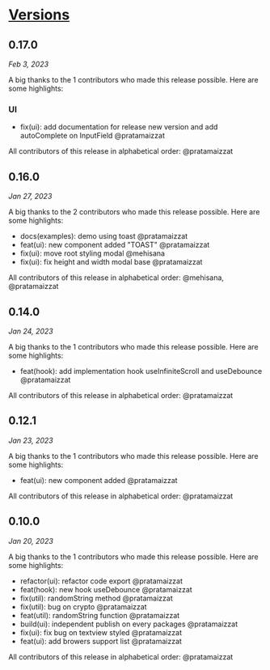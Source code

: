 # [Versions](https://interads.co.id)

## 0.17.0

<!-- generated comparing v0.17.0..main -->

_Feb 3, 2023_

A big thanks to the 1 contributors who made this release possible. Here are some highlights:

### UI

- &#8203;<!-- 1 -->fix(ui): add documentation for release new version and add autoComplete on InputField @pratamaizzat

All contributors of this release in alphabetical order: @pratamaizzat

## 0.16.0

<!-- generated comparing v0.16.0..main -->

_Jan 27, 2023_

A big thanks to the 2 contributors who made this release possible. Here are some highlights:

- &#8203;<!-- 6 -->docs(examples): demo using toast @pratamaizzat
- &#8203;<!-- 5 -->feat(ui): new component added "TOAST" @pratamaizzat
- &#8203;<!-- 3 -->fix(ui): move root styling modal @mehisana
- &#8203;<!-- 1 -->fix(ui): fix height and width modal base @pratamaizzat

All contributors of this release in alphabetical order: @mehisana, @pratamaizzat

## 0.14.0

<!-- generated comparing v0.14.0..main -->

_Jan 24, 2023_

A big thanks to the 1 contributors who made this release possible. Here are some highlights:

- &#8203;<!-- 3 -->feat(hook): add implementation hook useInfiniteScroll and useDebounce @pratamaizzat

All contributors of this release in alphabetical order: @pratamaizzat

## 0.12.1

<!-- generated comparing v0.12.1..main -->

_Jan 23, 2023_

A big thanks to the 1 contributors who made this release possible. Here are some highlights:

- &#8203;<!-- 04 -->feat(ui): new component added @pratamaizzat

All contributors of this release in alphabetical order: @pratamaizzat

## 0.10.0

<!-- generated comparing v0.10.0..main -->

_Jan 20, 2023_

A big thanks to the 1 contributors who made this release possible. Here are some highlights:

- &#8203;<!-- 15 -->refactor(ui): refactor code export @pratamaizzat
- &#8203;<!-- 13 -->feat(hook): new hook useDebounce @pratamaizzat
- &#8203;<!-- 11 -->fix(util): randomString method @pratamaizzat
- &#8203;<!-- 09 -->fix(util): bug on crypto @pratamaizzat
- &#8203;<!-- 06 -->feat(util): randomString function @pratamaizzat
- &#8203;<!-- 03 -->build(ui): independent publish on every packages @pratamaizzat
- &#8203;<!-- 02 -->fix(ui): fix bug on textview styled @pratamaizzat
- &#8203;<!-- 01 -->feat(ui): add browers support list @pratamaizzat

All contributors of this release in alphabetical order: @pratamaizzat
